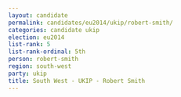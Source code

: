 ```yaml
---
layout: candidate
permalink: candidates/eu2014/ukip/robert-smith/
categories: candidate ukip
election: eu2014
list-rank: 5
list-rank-ordinal: 5th
person: robert-smith
region: south-west
party: ukip
title: South West - UKIP - Robert Smith
---
```

